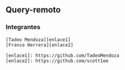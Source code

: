 ## Query-remoto

### Integrantes
    [Tadeo Mendoza][enlace1]
    [Franco Herrera][enlace2]

    [enlace1]: https://github.com/TadeoMendoza
    [enlace2]: https://github.com/scott1ee